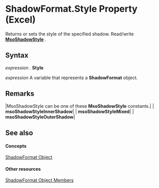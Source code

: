 
# ShadowFormat.Style Property (Excel)

Returns or sets the style of the specified shadow. Read/write  **[MsoShadowStyle](http://msdn.microsoft.com/library/98bbf0a7-03f5-449e-b469-3652d7642b4a%28Office.15%29.aspx)** .


## Syntax

 _expression_ . **Style**

 _expression_ A variable that represents a **ShadowFormat** object.


## Remarks





|MsoShadowStyle can be one of these  **MsoShadowStyle** constants.|
| **msoShadowStyleInnerShadow**|
| **msoShadowStyleMixed**|
| **msoShadowStyleOuterShadow**|

## See also


#### Concepts


[ShadowFormat Object](2566c68e-f8d6-badc-3ce9-b6ae5f9c1cc2.md)
#### Other resources


[ShadowFormat Object Members](5512df5b-d899-7942-1309-4cf8d28fe96a.md)
